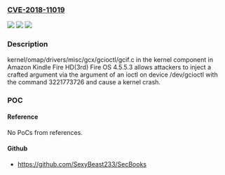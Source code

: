 ### [CVE-2018-11019](https://cve.mitre.org/cgi-bin/cvename.cgi?name=CVE-2018-11019)
![](https://img.shields.io/static/v1?label=Product&message=n%2Fa&color=blue)
![](https://img.shields.io/static/v1?label=Version&message=n%2Fa&color=blue)
![](https://img.shields.io/static/v1?label=Vulnerability&message=n%2Fa&color=brighgreen)

### Description

kernel/omap/drivers/misc/gcx/gcioctl/gcif.c in the kernel component in Amazon Kindle Fire HD(3rd) Fire OS 4.5.5.3 allows attackers to inject a crafted argument via the argument of an ioctl on device /dev/gcioctl with the command 3221773726 and cause a kernel crash.

### POC

#### Reference
No PoCs from references.

#### Github
- https://github.com/SexyBeast233/SecBooks

